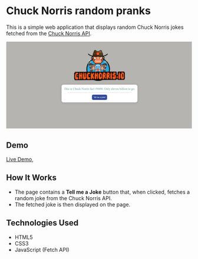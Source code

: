# Chuck Norris random pranks
This is a simple web application that displays random Chuck Norris jokes fetched from the [Chuck Norris API](https://api.chucknorris.io/).

![img](image.png)

## Demo
[Live Demo](https://demirfirat.github.io/Chuck-Norris-Joke/),

## How It Works

- The page contains a **Tell me a Joke** button that, when clicked, fetches a random joke from the Chuck Norris API.
- The fetched joke is then displayed on the page.

## Technologies Used
- HTML5
- CSS3
- JavaScript (Fetch API)

